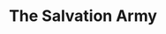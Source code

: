 ---
title: "The Salvation Army"
url: /old-orchard-beach/the-salvation-army/
shop: Gebrauchtwaren
---